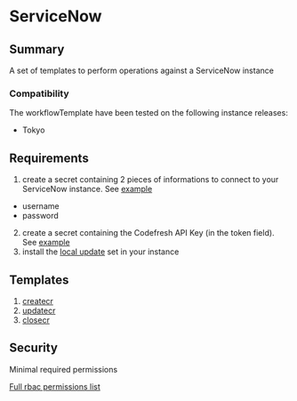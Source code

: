 # ServiceNow

## Summary

A set of templates to perform operations against a ServiceNow instance

### Compatibility

The workflowTemplate have been tested on the following instance releases:

* Tokyo

## Requirements
1. create a secret containing 2 pieces of informations to connect to your
ServiceNow instance. See [example](../../assets/sn_auth.yml)
  - username
  - password
2. create a secret containing the Codefresh API Key (in the token field). See [example](../../assets/cf_token.yml)
3. install the [local update](../../assets/xml/ServiceNow-Codefresh_Integration_1.3.0.xml) set in your instance

## Templates
1. [createcr](https://github.com/codefresh-io/argo-hub/blob/main/workflows/servicenow/versions/1.3.0/docs/createcr.md)
1. [updatecr](https://github.com/codefresh-io/argo-hub/blob/main/workflows/servicenow/versions/1.3.0/docs/updatecr.md)
1. [closecr](https://github.com/codefresh-io/argo-hub/blob/main/workflows/servicenow/versions/1.3.0/docs/closecr.md)


## Security

Minimal required permissions

[Full rbac permissions list](https://github.com/codefresh-io/argo-hub/blob/main/workflows/servicenow/versions/1.3.0/rbac.yaml)

